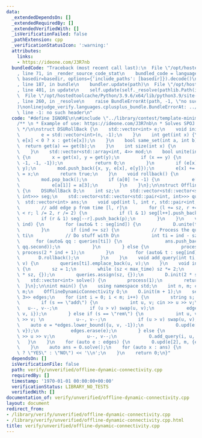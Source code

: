 ```yaml
---
data:
  _extendedDependsOn: []
  _extendedRequiredBy: []
  _extendedVerifiedWith: []
  _isVerificationFailed: false
  _pathExtension: cpp
  _verificationStatusIcon: ':warning:'
  attributes:
    links:
    - https://ideone.com/J3R7nb
  bundledCode: "Traceback (most recent call last):\n  File \"/opt/hostedtoolcache/Python/3.9.6/x64/lib/python3.9/site-packages/onlinejudge_verify/documentation/build.py\"\
    , line 71, in _render_source_code_stat\n    bundled_code = language.bundle(stat.path,\
    \ basedir=basedir, options={'include_paths': [basedir]}).decode()\n  File \"/opt/hostedtoolcache/Python/3.9.6/x64/lib/python3.9/site-packages/onlinejudge_verify/languages/cplusplus.py\"\
    , line 187, in bundle\n    bundler.update(path)\n  File \"/opt/hostedtoolcache/Python/3.9.6/x64/lib/python3.9/site-packages/onlinejudge_verify/languages/cplusplus_bundle.py\"\
    , line 401, in update\n    self.update(self._resolve(pathlib.Path(included), included_from=path))\n\
    \  File \"/opt/hostedtoolcache/Python/3.9.6/x64/lib/python3.9/site-packages/onlinejudge_verify/languages/cplusplus_bundle.py\"\
    , line 260, in _resolve\n    raise BundleErrorAt(path, -1, \"no such header\"\
    )\nonlinejudge_verify.languages.cplusplus_bundle.BundleErrorAt: ../library/contest/template-minimal.hpp:\
    \ line -1: no such header\n"
  code: "#define IGNORE\n\n#include \"../library/contest/template-minimal.hpp\"\n\n\
    /** \n * Example of use: https://ideone.com/J3R7nb\n * Solves SPOJ DYNACON2\n\
    \ */\n\nstruct DSURollBack {\n    std::vector<int> e;\n    void init(int n) {\n\
    \        e = std::vector<int>(n, -1);\n    }\n    int get(int x) {\n        return\
    \ e[x] < 0 ? x : get(e[x]);\n    }\n    bool same_set(int a, int b) {\n      \
    \  return get(a) == get(b);\n    }\n    int size(int x) {\n        return -e[get(x)];\n\
    \    }\n    std::vector<std::array<int, 4>> mod;\n    bool unite(int x, int y)\
    \ {\n        x = get(x), y = get(y);\n        if (x == y) {\n            mod.push_back({-1,\
    \ -1, -1, -1});\n            return 0;\n        }\n        if (e[x] > e[y]) std::swap(x,\
    \ y);\n        mod.push_back({x, y, e[x], e[y]});\n        e[x] += e[y], e[y]\
    \ = x;\n        return true;\n    }\n    void rollback() {\n        auto a = mod.back();\n\
    \        mod.pop_back();\n        if (a[0] != -1) {\n            e[a[0]] = a[2];\n\
    \            e[a[1]] = a[3];\n        }\n    }\n};\n\nstruct OfflineDynamicConnectivity\
    \ {\n    DSURollBack D;\n    int sz;\n    std::vector<std::vector<std::pair<int,\
    \ int>>> seg;\n    std::vector<std::vector<std::pair<int, int>>> queries;\n  \
    \  std::vector<int> ans;\n    void upd(int l, int r, std::pair<int, int> p) {\n\
    \        // add edge p from time [l, r]\n        for (l += sz, r += sz + 1; l\
    \ < r; l /= 2, r /= 2) {\n            if (l & 1) seg[l++].push_back(p);\n    \
    \        if (r & 1) seg[--r].push_back(p);\n        }\n    }\n    void process(int\
    \ ind) {\n        for (auto& t : seg[ind]) {\n            D.unite(t.first, t.second);\n\
    \        }\n        if (ind >= sz) {\n            // Process the queries at time\
    \ ti\n            // Do stuff with D\n            int ti = ind - sz; \n      \
    \      for (auto& qq : queries[ti]) {\n                ans.push_back(D.same_set(qq.first,\
    \ qq.second));\n            }\n        } else {\n            process(2 * ind);\
    \ process(2 * ind + 1);\n        }\n        for (auto& t : seg[ind]) {\n     \
    \       D.rollback();\n        }\n    }\n    void add_query(int ti, int u, int\
    \ v) {\n        queries[ti].emplace_back(u, v);\n    }\n    void init(int max_time)\
    \ {\n        sz = 1;\n        while (sz < max_time) sz *= 2;\n        seg.assign(2\
    \ * sz, {});\n        queries.assign(sz, {});\n        D.init(2 * sz);\n    }\n\
    \    std::vector<int> solve() {\n        process(1);\n        return ans;\n  \
    \  }\n};\n\nint main() {\n    using namespace std;\n    int n, m; cin >> n >>\
    \ m;\n    OfflineDynamicConnectivity O;\n    O.init(m + 1);\n    set<array<int,\
    \ 3>> edges;\n    for (int i = 0; i < m; i++) {\n        string s; cin >> s;\n\
    \        if (s == \"add\") {\n            int u, v; cin >> u >> v;\n         \
    \   u--, v--;\n            if (u > v) swap(u, v);\n            edges.insert({u,\
    \ v, i});\n        } else if (s == \"rem\") {\n            int u, v; cin >> u\
    \ >> v; \n            u--, v--;\n            if (u > v) swap(u, v);\n        \
    \    auto e = *edges.lower_bound({u, v, -1});\n            O.upd(e[2], i, {u,\
    \ v});\n            edges.erase(e);\n        } else {\n            int u, v; cin\
    \ >> u >> v;\n            u--, v--;\n            O.add_query(i, u, v);\n     \
    \   }\n    }\n    for (auto e : edges) {\n        O.upd(e[2], m, {e[0], e[1]});\n\
    \    }\n    auto ans = O.solve();\n    for (auto x : ans) {\n        cout << (x\
    \ ? \"YES\" : \"NO\") << '\\n';\n    }\n    return 0;\n}"
  dependsOn: []
  isVerificationFile: false
  path: verify/unverified/offline-dynamic-connectivity.cpp
  requiredBy: []
  timestamp: '1970-01-01 00:00:00+00:00'
  verificationStatus: LIBRARY_NO_TESTS
  verifiedWith: []
documentation_of: verify/unverified/offline-dynamic-connectivity.cpp
layout: document
redirect_from:
- /library/verify/unverified/offline-dynamic-connectivity.cpp
- /library/verify/unverified/offline-dynamic-connectivity.cpp.html
title: verify/unverified/offline-dynamic-connectivity.cpp
---
```

